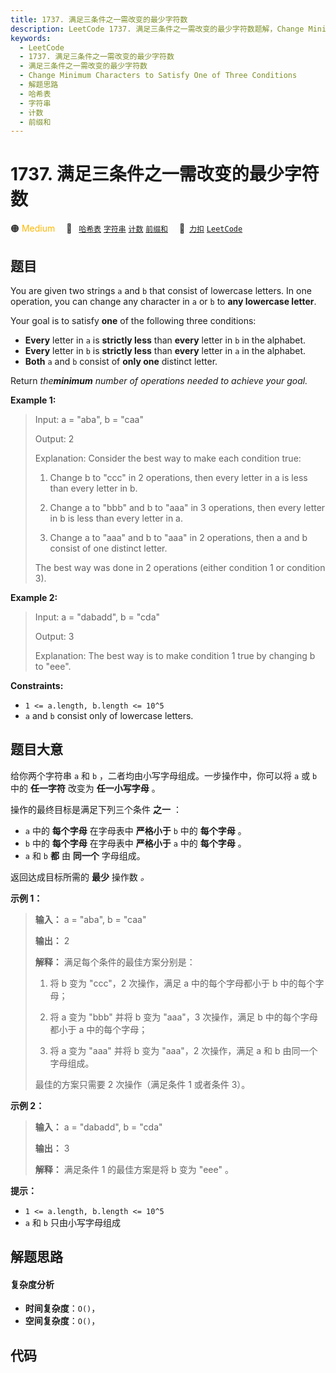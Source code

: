 ```yaml
---
title: 1737. 满足三条件之一需改变的最少字符数
description: LeetCode 1737. 满足三条件之一需改变的最少字符数题解，Change Minimum Characters to Satisfy One of Three Conditions，包含解题思路、复杂度分析以及完整的 JavaScript 代码实现。
keywords:
  - LeetCode
  - 1737. 满足三条件之一需改变的最少字符数
  - 满足三条件之一需改变的最少字符数
  - Change Minimum Characters to Satisfy One of Three Conditions
  - 解题思路
  - 哈希表
  - 字符串
  - 计数
  - 前缀和
---
```


# 1737. 满足三条件之一需改变的最少字符数

🟠 <font color=#ffb800>Medium</font>&emsp; 🔖&ensp; [`哈希表`](/tag/hash-table.md) [`字符串`](/tag/string.md) [`计数`](/tag/counting.md) [`前缀和`](/tag/prefix-sum.md)&emsp; 🔗&ensp;[`力扣`](https://leetcode.cn/problems/change-minimum-characters-to-satisfy-one-of-three-conditions) [`LeetCode`](https://leetcode.com/problems/change-minimum-characters-to-satisfy-one-of-three-conditions)

## 题目

You are given two strings `a` and `b` that consist of lowercase letters. In
one operation, you can change any character in `a` or `b` to **any lowercase
letter**.

Your goal is to satisfy **one** of the following three conditions:

  * **Every** letter in `a` is **strictly less** than **every** letter in `b` in the alphabet.
  * **Every** letter in `b` is **strictly less** than **every** letter in `a` in the alphabet.
  * **Both** `a` and `b` consist of **only one** distinct letter.

Return _the**minimum** number of operations needed to achieve your goal._



**Example 1:**

> Input: a = "aba", b = "caa"
> 
> Output: 2
> 
> Explanation: Consider the best way to make each condition true:
> 
> 1) Change b to "ccc" in 2 operations, then every letter in a is less than every letter in b.
> 
> 2) Change a to "bbb" and b to "aaa" in 3 operations, then every letter in b is less than every letter in a.
> 
> 3) Change a to "aaa" and b to "aaa" in 2 operations, then a and b consist of one distinct letter.
> 
> The best way was done in 2 operations (either condition 1 or condition 3).

**Example 2:**

> Input: a = "dabadd", b = "cda"
> 
> Output: 3
> 
> Explanation: The best way is to make condition 1 true by changing b to "eee".

**Constraints:**

  * `1 <= a.length, b.length <= 10^5`
  * `a` and `b` consist only of lowercase letters.


## 题目大意

给你两个字符串 `a` 和 `b` ，二者均由小写字母组成。一步操作中，你可以将 `a` 或 `b` 中的 **任一字符** 改变为 **任一小写字母**
。

操作的最终目标是满足下列三个条件 **之一** ：

  * `a` 中的 **每个字母** 在字母表中 **严格小于** `b` 中的 **每个字母** 。
  * `b` 中的 **每个字母** 在字母表中 **严格小于** `a` 中的 **每个字母** 。
  * `a` 和 `b` **都** 由 **同一个** 字母组成。

返回达成目标所需的 **最少** 操作数 _。_

**示例 1：**

> 
> 
> 
> 
> 
> **输入：** a = "aba", b = "caa"
> 
> **输出：** 2
> 
> **解释：** 满足每个条件的最佳方案分别是：
> 
> 1) 将 b 变为 "ccc"，2 次操作，满足 a 中的每个字母都小于 b 中的每个字母；
> 
> 2) 将 a 变为 "bbb" 并将 b 变为 "aaa"，3 次操作，满足 b 中的每个字母都小于 a 中的每个字母；
> 
> 3) 将 a 变为 "aaa" 并将 b 变为 "aaa"，2 次操作，满足 a 和 b 由同一个字母组成。
> 
> 最佳的方案只需要 2 次操作（满足条件 1 或者条件 3）。
> 
> 

**示例 2：**

> 
> 
> 
> 
> 
> **输入：** a = "dabadd", b = "cda"
> 
> **输出：** 3
> 
> **解释：** 满足条件 1 的最佳方案是将 b 变为 "eee" 。
> 
> 

**提示：**

  * `1 <= a.length, b.length <= 10^5`
  * `a` 和 `b` 只由小写字母组成


## 解题思路

#### 复杂度分析

- **时间复杂度**：`O()`，
- **空间复杂度**：`O()`，

## 代码

```javascript

```
